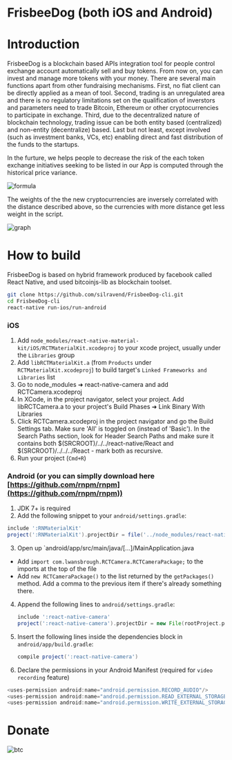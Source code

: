 FrisbeeDog (both iOS and Android)
=========================

# Introduction
FrisbeeDog is a blockchain based APIs integration tool for people control exchange account automatically sell and buy tokens. From now on, you can invest and manage more tokens with your money. There are several main functions apart from other fundraising mechanisms. First, no fiat client can be directly applied as a mean of tool. Second, trading is an unregulated area and there is no regulatory limitations set on the qualification of inverstors and parameters need to trade Bitcoin, Ethereum or other cryptocurrencies to participate in exchange. Third, due to the decentralized nature of blockchain technology, trading issue can be both entity based (centralized) and non-entity (decentralize) based. Last but not least, except involved (such as investment banks, VCs, etc) enabling direct and fast distribution of the funds to the startups.

In the furture, we helps people to decrease the risk of the each token exchange initiatives seeking to be listed in our App is computed through the historical price variance.

![formula](https://github.com/silravend/FrisbeeDog-cli/blob/master/doc/formula.jpg)

The weights of the the new cryptocurrencies are inversely correlated with the distance described above, so the currencies with more distance get less weight in the script.

![graph](https://github.com/silravend/FrisbeeDog-cli/blob/master/doc/graph.jpg)

# How to build
FrisbeeDog is based on hybrid framework produced by facebook called React Native, and used bitcoinjs-lib as blockchain toolset.

```bash
git clone https://github.com/silravend/FrisbeeDog-cli.git
cd FrisbeeDog-cli
react-native run-ios/run-android
```

### iOS
1. Add `node_modules/react-native-material-kit/iOS/RCTMaterialKit.xcodeproj` to your xcode project, usually under the `Libraries` group
2. Add `libRCTMaterialKit.a` (from `Products` under `RCTMaterialKit.xcodeproj`) to build target's `Linked Frameworks and Libraries` list
3. Go to node_modules ➜ react-native-camera and add RCTCamera.xcodeproj
4. In XCode, in the project navigator, select your project. Add libRCTCamera.a to your project's Build Phases ➜ Link Binary With Libraries
5. Click RCTCamera.xcodeproj in the project navigator and go the Build Settings tab. Make sure 'All' is toggled on (instead of 'Basic'). In the Search Paths section, look for Header Search Paths and make sure it contains both $(SRCROOT)/../../react-native/React and $(SRCROOT)/../../../React - mark both as recursive.
6. Run your project (`Cmd+R`)

### Android (or you can simplly download here [https://github.com/rnpm/rnpm](https://github.com/rnpm/rnpm))
1. JDK 7+ is required
2. Add the following snippet to your `android/settings.gradle`:
  ```gradle
  include ':RNMaterialKit'
  project(':RNMaterialKit').projectDir = file('../node_modules/react-native-material-kit/android')
  ```
3. Open up `android/app/src/main/java/[...]/MainApplication.java
  - Add `import com.lwansbrough.RCTCamera.RCTCameraPackage;` to the imports at the top of the file
  - Add `new RCTCameraPackage()` to the list returned by the `getPackages()` method. Add a comma to the previous item if there's already something there.

4. Append the following lines to `android/settings.gradle`:

	```gradle
	include ':react-native-camera'
	project(':react-native-camera').projectDir = new File(rootProject.projectDir, 	'../node_modules/react-native-camera/android')
	```

5. Insert the following lines inside the dependencies block in `android/app/build.gradle`:

	```gradle
    compile project(':react-native-camera')
	```
6. Declare the permissions in your Android Manifest (required for `video recording` feature)

  ```java
  <uses-permission android:name="android.permission.RECORD_AUDIO"/>
  <uses-permission android:name="android.permission.READ_EXTERNAL_STORAGE" />
  <uses-permission android:name="android.permission.WRITE_EXTERNAL_STORAGE" />
  ```

# Donate
![btc](https://github.com/silravend/FrisbeeDog-cli/blob/master/doc/btc_address.jpg)
